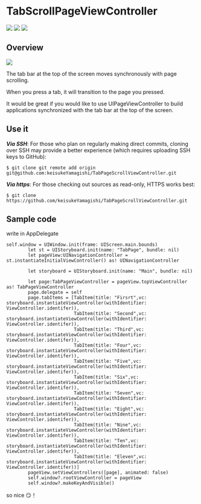 # TabScrollPageViewController

[![](https://img.shields.io/badge/Twitter-O--Liker%20Error-blue.svg)](https://twitter.com/O_Linker_Error)
[![](https://img.shields.io/badge/lang-swift4.0-ff69b4.svg)](https://developer.apple.com/jp/swift/)
[![](https://img.shields.io/badge/licence-MIT-green.svg)](https://github.com/keisukeYamagishi/HttpRequest/blob/master/LICENSE)

## Overview

<img src="https://github.com/keisukeYamagishi/TabPageScrollViewController/blob/master/doc/pageScroll.gif">

The tab bar at the top of the screen moves synchronously with page scrolling.

When you press a tab, it will transition to the page you pressed.

It would be great if you would like to use UIPageViewController to build applications synchronized with the tab bar at the top of the screen.

## Use it

***Via SSH***: For those who plan on regularly making direct commits, cloning over SSH may provide a better experience (which requires uploading SSH keys to GitHub):

```
$ git clone git remote add origin git@github.com:keisukeYamagishi/TabPageScrollViewController.git
```
***Via https***: For those checking out sources as read-only, HTTPS works best:

```
$ git clone https://github.com/keisukeYamagishi/TabPageScrollViewController.git
```

## Sample code

write in AppDelegate

```swift4
self.window = UIWindow.init(frame: UIScreen.main.bounds)
        let st = UIStoryboard.init(name: "TabPage", bundle: nil)
        let pageView:UINavigationController = st.instantiateInitialViewController() as! UINavigationController

        let storyboard = UIStoryboard.init(name: "Main", bundle: nil)

        let page:TabPageViewController = pageView.topViewController as! TabPageViewController
        page.delegate = self
        page.tabItems = [TabItem(title: "Firsrt",vc: storyboard.instantiateViewController(withIdentifier: ViewController.identifer)),
                         TabItem(title: "Second",vc: storyboard.instantiateViewController(withIdentifier: ViewController.identifer)),
                         TabItem(title: "Third",vc: storyboard.instantiateViewController(withIdentifier: ViewController.identifer)),
                         TabItem(title: "Four",vc: storyboard.instantiateViewController(withIdentifier: ViewController.identifer)),
                         TabItem(title: "Five",vc: storyboard.instantiateViewController(withIdentifier: ViewController.identifer)),
                         TabItem(title: "Six",vc: storyboard.instantiateViewController(withIdentifier: ViewController.identifer)),
                         TabItem(title: "Seven",vc: storyboard.instantiateViewController(withIdentifier: ViewController.identifer)),
                         TabItem(title: "Eight",vc: storyboard.instantiateViewController(withIdentifier: ViewController.identifer)),
                         TabItem(title: "Nine",vc: storyboard.instantiateViewController(withIdentifier: ViewController.identifer)),
                         TabItem(title: "Ten",vc: storyboard.instantiateViewController(withIdentifier: ViewController.identifer)),
                         TabItem(title: "Eleven",vc: storyboard.instantiateViewController(withIdentifier: ViewController.identifer))]
        pageView.setViewControllers([page], animated: false)
        self.window?.rootViewController = pageView
        self.window?.makeKeyAndVisible()
```

so nice 😏！
